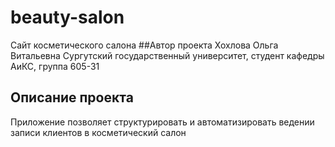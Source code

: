 # beauty-salon
Сайт косметического салона
##Автор проекта
Хохлова Ольга Витальевна
Сургутский государственный университет, студент кафедры АиКС, группа 605-31
## Описание проекта 
Приложение позволяет структурировать и автоматизировать ведении записи клиентов в косметический салон 
